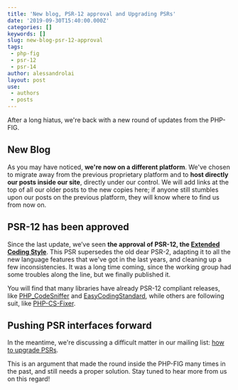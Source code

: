 ```yaml
---
title: 'New blog, PSR-12 approval and Upgrading PSRs'
date: '2019-09-30T15:40:00.000Z'
categories: []
keywords: []
slug: new-blog-psr-12-approval
tags:
 - php-fig
 - psr-12
 - psr-14
author: alessandrolai
layout: post
use:
 - authors
 - posts
---
```


After a long hiatus, we're back with a new round of updates from the PHP-FIG.

## New Blog

As you may have noticed, **we're now on a different platform**. We've chosen to migrate away from the previous proprietary platform and to **host directly our posts inside our site**, directly under our control. We will add links at the top of all our older posts to the new copies here; if anyone still stumbles upon our posts on the previous platform, they will know where to find us from now on. 

## PSR-12 has been approved

Since the last update, we’ve seen **the approval of PSR-12, the [Extended Coding Style](https://www.php-fig.org/psr/psr-12/)**. This PSR supersedes the old dear PSR-2, adapting it to all the new language features that we've got in the last years, and cleaning up a few inconsistencies. It was a long time coming, since the working group had some troubles along the line, but we finally published it.

You will find that many libraries have already PSR-12 compliant releases, like [PHP_CodeSniffer](https://github.com/squizlabs/PHP_CodeSniffer/releases/tag/3.5.0) and [EasyCodingStandard](https://www.tomasvotruba.cz/blog/2018/04/09/try-psr-12-on-your-code-today/), while others are following suit, like [PHP-CS-Fixer](https://github.com/FriendsOfPHP/PHP-CS-Fixer/issues/4502). 

## Pushing PSR interfaces forward

In the meantime, we're discussing a difficult matter in our mailing list: [how to upgrade PSRs](https://groups.google.com/d/topic/php-fig/OyC3plRYhqg/discussion).

This is an argument that made the round inside the PHP-FIG many times in the past, and still needs a proper solution. Stay tuned to hear more from us on this regard!
